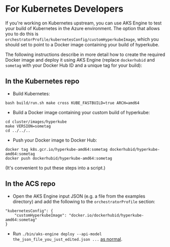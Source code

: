 # For Kubernetes Developers

If you're working on Kubernetes upstream, you can use AKS Engine to test your build of Kubernetes in the Azure environment.  The option that allows you to do this is `orchestratorProfile/kubernetesConfig/customHyperkubeImage`, which you should set to point to a Docker image containing your build of hyperkube.

The following instructions describe in more detail how to create the required Docker image and deploy it using AKS Engine (replace `dockerhubid` and `sometag` with your Docker Hub ID and a unique tag for your build):

## In the Kubernetes repo

* Build Kubernetes:

```
bash build/run.sh make cross KUBE_FASTBUILD=true ARCH=amd64
```

* Build a Docker image containing your custom build of hyperkube:

```
cd cluster/images/hyperkube
make VERSION=sometag
cd ../../..
```

* Push your Docker image to Docker Hub:

```
docker tag k8s.gcr.io/hyperkube-amd64:sometag dockerhubid/hyperkube-amd64:sometag
docker push dockerhubid/hyperkube-amd64:sometag
```

(It's convenient to put these steps into a script.)

## In the ACS repo

* Open the AKS Engine input JSON (e.g. a file from the examples directory) and add the following to the `orchestratorProfile` section:

```
"kubernetesConfig": {
    "customHyperkubeImage": "docker.io/dockerhubid/hyperkube-amd64:sometag"
}
```

* Run `./bin/aks-engine deploy --api-model the_json_file_you_just_edited.json ...` [as normal](deploy.md).
